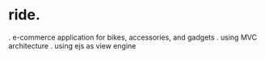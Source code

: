 # ride.
. e-commerce application for bikes, accessories, and gadgets
. using MVC architecture
. using ejs as view engine
